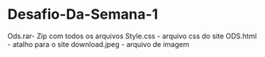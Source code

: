 # Desafio-Da-Semana-1
Ods.rar- Zip com todos os arquivos
Style.css - arquivo css do site
ODS.html - atalho para o site
download.jpeg - arquivo de imagem
